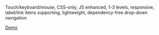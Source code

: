 Touch/keyboard/mouse, CSS-only, JS enhanced, 1-3 levels, responsive, label/link items supporting, lightweight, dependency-free drop-down navigation

[Demo](http://radogado.github.io/nav.drop/)

